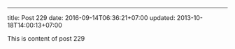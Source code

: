 ---
title: Post 229
date: 2016-09-14T06:36:21+07:00
updated: 2013-10-18T14:00:13+07:00

This is content of post 229